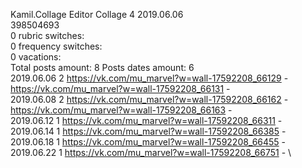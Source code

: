 Kamil.Collage	Editor Collage 4 2019.06.06\
398504693\
0 rubric switches:\
0 frequency switches:\
0 vacations:\
Total posts amount: 8	Posts dates amount: 6\
2019.06.06 2 https://vk.com/mu_marvel?w=wall-17592208_66129 - https://vk.com/mu_marvel?w=wall-17592208_66131 - \
2019.06.08 2 https://vk.com/mu_marvel?w=wall-17592208_66162 - https://vk.com/mu_marvel?w=wall-17592208_66163 - \
2019.06.12 1 https://vk.com/mu_marvel?w=wall-17592208_66311 - \
2019.06.14 1 https://vk.com/mu_marvel?w=wall-17592208_66385 - \
2019.06.18 1 https://vk.com/mu_marvel?w=wall-17592208_66455 - \
2019.06.22 1 https://vk.com/mu_marvel?w=wall-17592208_66751 - \
